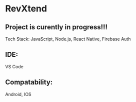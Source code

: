 # RevXtend

## Project is curently in progress!!!

 Tech Stack: JavaScript, Node.js, React Native, Firebase Auth

## IDE:
 VS Code

## Compatability:
 Android, IOS
